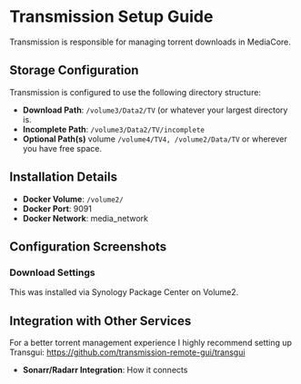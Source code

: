 # Transmission Setup Guide

Transmission is responsible for managing torrent downloads in MediaCore.

## Storage Configuration

Transmission is configured to use the following directory structure:

- **Download Path**: `/volume3/Data2/TV` (or whatever your largest directory is. 
- **Incomplete Path**: `/volume3/Data2/TV/incomplete`
- **Optional Path(s)** volume `/volume4/TV4, /volume2/Data/TV` or wherever you have free space.

## Installation Details

- **Docker Volume**: `/volume2/`
- **Docker Port**: 9091
- **Docker Network**: media_network

## Configuration Screenshots

### Download Settings
This was installed via Synology Package Center on Volume2.

## Integration with Other Services

For a better torrent management experience I highly recommend setting up Transgui: https://github.com/transmission-remote-gui/transgui

- **Sonarr/Radarr Integration**: How it connects

